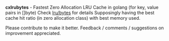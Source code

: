 **cxlrubytes** - Fastest Zero Allocation LRU Cache in golang (for key, value pairs in []byte)
Check [lru/bytes](https://github.com/cloudxaas/gocache/tree/main/lru/bytes) for details
Supposingly having the best cache hit ratio (in zero allocation class) with best memory used.

Please contribute to make it better.
Feedback / comments / suggestions on improvement appreciated.
